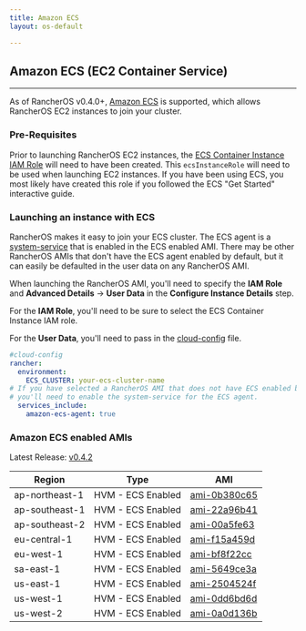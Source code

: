 ```yaml
---
title: Amazon ECS
layout: os-default

---
```


## Amazon ECS (EC2 Container Service)
---

As of RancherOS v0.4.0+, [Amazon ECS](https://aws.amazon.com/ecs/) is supported, which allows RancherOS EC2 instances to join your cluster. 

### Pre-Requisites

Prior to launching RancherOS EC2 instances, the [ECS Container Instance IAM Role](http://docs.aws.amazon.com/AmazonECS/latest/developerguide/instance_IAM_role.html) will need to have been created. This `ecsInstanceRole` will need to be used when launching EC2 instances. If you have been using ECS, you most likely have created this role if you followed the ECS "Get Started" interactive guide. 

### Launching an instance with ECS

RancherOS makes it easy to join your ECS cluster. The ECS agent is a [system-service]({{site.baseurl}}/os/configuration/system-services/) that is enabled in the ECS enabled AMI. There may be other RancherOS AMIs that don't have the ECS agent enabled by default, but it can easily be defaulted in the user data on any RancherOS AMI. 

When launching the RancherOS AMI, you'll need to specify the **IAM Role** and **Advanced Details** -> **User Data** in the **Configure Instance Details** step. 

For the **IAM Role**, you'll need to be sure to select the ECS Container Instance IAM role. 

For the **User Data**, you'll need to pass in the [cloud-config]({{site.baseurl}}/os/cloud-config/) file.

```yaml
#cloud-config
rancher:
  environment:
    ECS_CLUSTER: your-ecs-cluster-name
# If you have selected a RancherOS AMI that does not have ECS enabled by default,
# you'll need to enable the system-service for the ECS agent.
  services_include:
    amazon-ecs-agent: true
```

### Amazon ECS enabled AMIs

Latest Release: [v0.4.2](https://github.com/rancher/os/releases/tag/v0.4.2)

Region | Type | AMI
---|--- | ---
ap-northeast-1 | HVM - ECS Enabled |  [ami-0b380c65](https://console.aws.amazon.com/ec2/home?region=ap-northeast-1#launchInstanceWizard:ami=ami-0b380c65)
ap-southeast-1 | HVM - ECS Enabled |  [ami-22a96b41](https://console.aws.amazon.com/ec2/home?region=ap-southeast-1#launchInstanceWizard:ami=ami-22a96b41)
ap-southeast-2 | HVM - ECS Enabled |  [ami-00a5fe63](https://console.aws.amazon.com/ec2/home?region=ap-southeast-2#launchInstanceWizard:ami=ami-00a5fe63)
eu-central-1 | HVM - ECS Enabled |  [ami-f15a459d](https://console.aws.amazon.com/ec2/home?region=eu-central-1#launchInstanceWizard:ami=ami-f15a459d)
eu-west-1 | HVM - ECS Enabled |  [ami-bf8f22cc](https://console.aws.amazon.com/ec2/home?region=eu-west-1#launchInstanceWizard:ami=ami-bf8f22cc)
sa-east-1 | HVM - ECS Enabled |  [ami-5649ce3a](https://console.aws.amazon.com/ec2/home?region=sa-east-1#launchInstanceWizard:ami=ami-5649ce3a)
us-east-1 | HVM - ECS Enabled |  [ami-2504524f](https://console.aws.amazon.com/ec2/home?region=us-east-1#launchInstanceWizard:ami=ami-2504524f)
us-west-1 | HVM - ECS Enabled |  [ami-0dd6bd6d](https://console.aws.amazon.com/ec2/home?region=us-west-1#launchInstanceWizard:ami=ami-0dd6bd6d)
us-west-2 | HVM - ECS Enabled |  [ami-0a0d136b](https://console.aws.amazon.com/ec2/home?region=us-west-2#launchInstanceWizard:ami=ami-0a0d136b)
